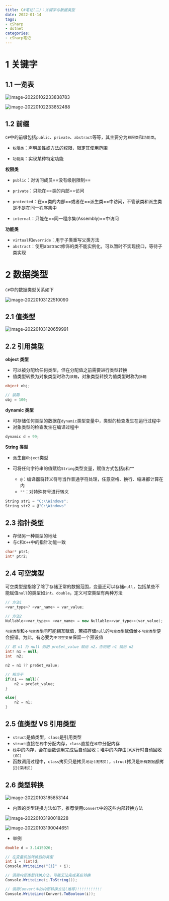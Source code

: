 ```yaml
---
title: C#笔记(二)：关键字与数据类型
date: 2022-01-14
tags:
- cSharp
- dotnet
categories:
- cSharp笔记
---
```


# 1 关键字

## 1.1 一览表

![image-20220102233838783](https://s2.loli.net/2022/01/02/LWsi4ZPV2RMQo1f.png)

![image-20220102233852488](https://s2.loli.net/2022/01/02/al9XQpYkq1Fnyv6.png)



## 1.2 前缀

`C#`中的前缀包括`public`、`private`、`abstract`等等，其主要分为`权限类`和`功能类`。

- `权限类`：声明属性或方法的权限，限定其使用范围

- `功能类`：实现某种特定功能

  

**权限类**

- `public`：对访问成员==没有级别限制==

- `private`：只能在==类的内部==访问

- `protected`：在==类的内部==或者在==派生类==中访问，不管该类和派生类是不是在同一程序集中

- `internal`：只能在==同一程序集(Assembly)==中访问

  

**功能类**

- `virtual`和`override`：用于子类重写父类方法
- `abstract`：使用abstract修饰的类不能实例化，可以暂时不实现接口，等待子类实现



# 2 数据类型

`C#`中的数据类型关系如下

![image-20220103122510090](https://s2.loli.net/2022/01/03/uwMPznVt2oh9RiD.png)



## 2.1 值类型

![image-20220103120659991](https://s2.loli.net/2022/01/03/hwKjfaEiCYOFL81.png)



## 2.2 引用类型

**object 类型**

- 可以被分配给任何类型，但在分配值之前需要进行类型转换
- 值类型转换为对象类型时称为`装箱`，对象类型转换为值类型时称为`拆箱`

```C#
object obj;

// 装箱
obj = 100; 
```



**dynamic 类型**

- 可存储任何类型的数据在`dynamic`类型变量中，类型的检查发生在运行过程中
- 对象类型的检查发生在编译过程中

```C#
dynamic d = 99;
```



**String 类型**

- 派生自`Object`类型

- 可将任何字符串的值赋给`String`类型变量，赋值方式包括`@`和`“”`
  - `@`：编译器将转义符号当作普通字符处理，任意空格、换行、缩进都计算在内
  - `""`：对特殊符号进行转义

```C#
String str1 = "C:\\Windows";
String str2 = @"C:\Windows"
```



## 2.3 指针类型

- 存储另一种类型的地址
- 与`C`和`C++`中的指针功能一致

```C#
char* ptr1;
int* ptr2;
```



## 2.4 可空类型

可空类型是指除了除了存储正常的数据范围，变量还可以存储`null`，包括某些不能赋值`null`的类型如`int`、`double`，定义可空类型有两种方法

```C#
// 方法1
<var_type>? <var_name> = var_value;

// 方法2
Nullable<<var_type>> <var_name> = new Nullable<<var_type>>(var_value);
```



`可空类型`和`不可空类型`间可能相互赋值，若把存储`null`的`可空类型`赋值给`不可空类型`便会报错。为此，有必要为`不可空变量`保留一个预设值

```c#
// 若 n1 为 null 则把 preSet_value 赋给 n2，否则把 n1 赋给 n2
int? n1 = null;
int  n2;

n2 = n1 ?? preSet_value;

// 相当于
if(n1 == null){
    n2 = preSet_value;
}

else{
    n2 = n1;
}
```



## 2.5 值类型 VS 引用类型

- `struct`是值类型，`class`是引用类型
- `struct`直接在`栈`中分配内存，`class`直接在`堆`中分配内存
- `栈`中的内存，会在函数调用完成后自动回收；堆中的内存由`C#`运行时自动回收`(GC)`
- 函数调用过程中，`class`拷贝只是拷贝`地址(浅拷贝)`，`struct`拷贝是`所有数据`都拷贝`(深拷贝)`



## 2.6 类型转换

![image-20220103185853144](https://s2.loli.net/2022/01/03/zJOA23DFhInBcp1.png)



- 内置的类型转换方法如下，推荐使用`Convert`中的这些内部转换方法

![image-20220103190018228](https://s2.loli.net/2022/01/03/KLxmUCsVSXelwRo.png)

![image-20220103190044651](https://s2.loli.net/2022/01/03/OaRQudsl6nXcqor.png)



- 举例

```c#
double d = 3.1415926;

// 在变量前加转换后的类型
int i = (int)d;
Console.WriteLine("[i]" + i);

// 调用内部类型转换方法，可能无法完成某些转换
Console.WriteLine(i.ToString());

// 调用Convert中的内部转换方法(推荐)!!!!!!!!!!!
Console.WriteLine(Convert.ToBoolean(i));
```